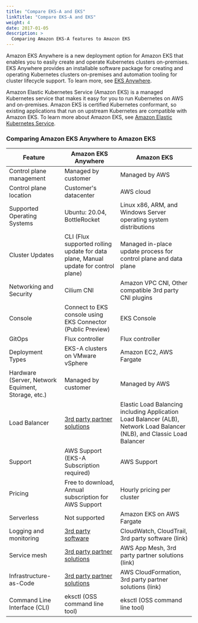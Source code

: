 ```yaml
---
title: "Compare EKS-A and EKS"
linkTitle: "Compare EKS-A and EKS"
weight: 4
date: 2017-01-05
description: >
  Comparing Amazon EKS-A features to Amazon EKS
---
```


Amazon EKS Anywhere is a new deployment option for Amazon EKS
that enables you to easily create and operate Kubernetes clusters on-premises.
EKS Anywhere provides an installable software package for creating and operating Kubernetes clusters on-premises
and automation tooling for cluster lifecycle support.
To learn more, see [EKS Anywhere](https://aws.amazon.com/eks/eks-anywhere/).


Amazon Elastic Kubernetes Service (Amazon EKS) is a managed Kubernetes service that makes it easy for you to run Kubernetes on AWS and on-premises.
Amazon EKS is certified Kubernetes conformant, so existing applications that run on upstream Kubernetes are compatible with Amazon EKS.
To learn more about Amazon EKS, see [Amazon Elastic Kubernetes Service](https://aws.amazon.com/eks/).


### Comparing Amazon EKS Anywhere to Amazon EKS

| Feature                       | Amazon EKS Anywhere                  | Amazon EKS                      |
|-------------------------------|--------------------------------------|---------------------------------|
| Control plane management      | Managed by customer                  | Managed by AWS                  |
| Control plane location        | Customer's datacenter                | AWS cloud                       |
| Supported Operating Systems   | Ubuntu: 20.04, BottleRocket          | Linux x86, ARM, and Windows Server operating system distributions |
| Cluster Updates               | CLI (Flux supported rolling update for data plane, Manual update for control plane) | Managed in-place update process for control plane and data plane |
| Networking and Security       | Cilium CNI                           | Amazon VPC CNI, Other compatible 3rd party CNI plugins |
| Console                       | Connect to EKS console using EKS Connector (Public Preview) | EKS Console |
| GitOps                        | Flux controller                      | Flux controller                 |
| Deployment Types              | EKS-A clusters on VMware vSphere     | Amazon EC2, AWS Fargate         |
| Hardware (Server, Network Equiment, Storage, etc.) | Managed by customer     | Managed by AWS          |
| Load Balancer                 | [3rd party partner solutions](link)  | Elastic Load Balancing including Application Load Balancer (ALB), Network Load Balancer (NLB), and Classic Load Balancer |
| Support                       | AWS Support (EKS-A Subscription required) | AWS Support   |
| Pricing                       | Free to download, Annual subscription for AWS Support  | Hourly pricing per cluster |
| Serverless                    | Not supported                         | Amazon EKS on AWS Fargate      |
| Logging and monitoring        | [3rd party software](link)            | CloudWatch, CloudTrail, 3rd party software (link) |
| Service mesh                  | [3rd party partner solutions](link)   | AWS App Mesh, 3rd party partner solutions (link) |
| Infrastructure-as-Code        | [3rd party partner solutions](link)   | AWS CloudFormation, 3rd party partner solutions (link) |
| Command Line Interface (CLI)  | eksctl (OSS command line tool)        | eksctl (OSS command line tool) |

